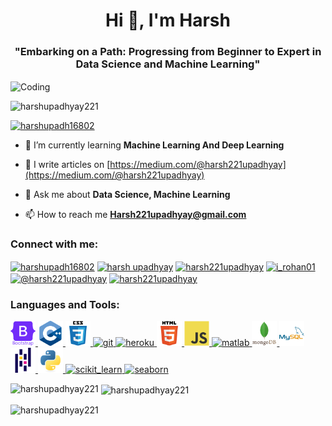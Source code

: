 <h1 align="center">Hi 👋, I'm Harsh</h1>  
<h3 align="center">"Embarking on a Path: Progressing from Beginner to Expert in Data Science and Machine Learning"</h3>   
<img align="center" alt="Coding" width="1000" height = "500" src="https://assets.zyrosite.com/Aq20eV79zLfpXV6b/data-science-2-mP4XPq0y3wUKory9.gif">

<p align="left"> <img src="https://komarev.com/ghpvc/?username=harshupadhyay221&label=Profile%20views&color=0e75b6&style=flat" alt="harshupadhyay221" /> </p>

<p align="left"> <a href="https://twitter.com/harshupadh16802" target="blank"><img src="https://img.shields.io/twitter/follow/harshupadh16802?logo=twitter&style=for-the-badge" alt="harshupadh16802" /></a> </p>

- 🌱 I’m currently learning **Machine Learning And Deep Learning**

- 📝 I write articles on [https://medium.com/@harsh221upadhyay](https://medium.com/@harsh221upadhyay)

- 💬 Ask me about **Data Science, Machine Learning**

- 📫 How to reach me **Harsh221upadhyay@gmail.com**

<h3 align="left">Connect with me:</h3>
<p align="left"> 
<a href="https://twitter.com/harshupadh16802" target="blank"><img align="center" src="https://raw.githubusercontent.com/rahuldkjain/github-profile-readme-generator/master/src/images/icons/Social/twitter.svg" alt="harshupadh16802" height="30" width="40" /></a>
<a href="https://linkedin.com/in/harsh upadhyay" target="blank"><img align="center" src="https://raw.githubusercontent.com/rahuldkjain/github-profile-readme-generator/master/src/images/icons/Social/linked-in-alt.svg" alt="harsh upadhyay" height="30" width="40" /></a>
<a href="https://kaggle.com/harsh221upadhyay" target="blank"><img align="center" src="https://raw.githubusercontent.com/rahuldkjain/github-profile-readme-generator/master/src/images/icons/Social/kaggle.svg" alt="harsh221upadhyay" height="30" width="40" /></a>
<a href="https://instagram.com/i_rohan01" target="blank"><img align="center" src="https://raw.githubusercontent.com/rahuldkjain/github-profile-readme-generator/master/src/images/icons/Social/instagram.svg" alt="i_rohan01" height="30" width="40" /></a>
<a href="https://medium.com/@harsh221upadhyay" target="blank"><img align="center" src="https://raw.githubusercontent.com/rahuldkjain/github-profile-readme-generator/master/src/images/icons/Social/medium.svg" alt="@harsh221upadhyay" height="30" width="40" /></a>
<a href="https://www.hackerrank.com/harsh221upadhyay" target="blank"><img align="center" src="https://raw.githubusercontent.com/rahuldkjain/github-profile-readme-generator/master/src/images/icons/Social/hackerrank.svg" alt="harsh221upadhyay" height="30" width="40" /></a>
</p>

<h3 align="left">Languages and Tools:</h3>
<p align="left"> <a href="https://getbootstrap.com" target="_blank" rel="noreferrer"> <img src="https://raw.githubusercontent.com/devicons/devicon/master/icons/bootstrap/bootstrap-plain-wordmark.svg" alt="bootstrap" width="40" height="40"/> </a> <a href="https://www.w3schools.com/cpp/" target="_blank" rel="noreferrer"> <img src="https://raw.githubusercontent.com/devicons/devicon/master/icons/cplusplus/cplusplus-original.svg" alt="cplusplus" width="40" height="40"/> </a> <a href="https://www.w3schools.com/css/" target="_blank" rel="noreferrer"> <img src="https://raw.githubusercontent.com/devicons/devicon/master/icons/css3/css3-original-wordmark.svg" alt="css3" width="40" height="40"/> </a> <a href="https://git-scm.com/" target="_blank" rel="noreferrer"> <img src="https://www.vectorlogo.zone/logos/git-scm/git-scm-icon.svg" alt="git" width="40" height="40"/> </a> <a href="https://heroku.com" target="_blank" rel="noreferrer"> <img src="https://www.vectorlogo.zone/logos/heroku/heroku-icon.svg" alt="heroku" width="40" height="40"/> </a> <a href="https://www.w3.org/html/" target="_blank" rel="noreferrer"> <img src="https://raw.githubusercontent.com/devicons/devicon/master/icons/html5/html5-original-wordmark.svg" alt="html5" width="40" height="40"/> </a> <a href="https://developer.mozilla.org/en-US/docs/Web/JavaScript" target="_blank" rel="noreferrer"> <img src="https://raw.githubusercontent.com/devicons/devicon/master/icons/javascript/javascript-original.svg" alt="javascript" width="40" height="40"/> </a> <a href="https://www.mathworks.com/" target="_blank" rel="noreferrer"> <img src="https://upload.wikimedia.org/wikipedia/commons/2/21/Matlab_Logo.png" alt="matlab" width="40" height="40"/> </a> <a href="https://www.mongodb.com/" target="_blank" rel="noreferrer"> <img src="https://raw.githubusercontent.com/devicons/devicon/master/icons/mongodb/mongodb-original-wordmark.svg" alt="mongodb" width="40" height="40"/> </a> <a href="https://www.mysql.com/" target="_blank" rel="noreferrer"> <img src="https://raw.githubusercontent.com/devicons/devicon/master/icons/mysql/mysql-original-wordmark.svg" alt="mysql" width="40" height="40"/> </a> <a href="https://pandas.pydata.org/" target="_blank" rel="noreferrer"> <img src="https://raw.githubusercontent.com/devicons/devicon/2ae2a900d2f041da66e950e4d48052658d850630/icons/pandas/pandas-original.svg" alt="pandas" width="40" height="40"/> </a> <a href="https://www.python.org" target="_blank" rel="noreferrer"> <img src="https://raw.githubusercontent.com/devicons/devicon/master/icons/python/python-original.svg" alt="python" width="40" height="40"/> </a> <a href="https://scikit-learn.org/" target="_blank" rel="noreferrer"> <img src="https://upload.wikimedia.org/wikipedia/commons/0/05/Scikit_learn_logo_small.svg" alt="scikit_learn" width="40" height="40"/> </a> <a href="https://seaborn.pydata.org/" target="_blank" rel="noreferrer"> <img src="https://seaborn.pydata.org/_images/logo-mark-lightbg.svg" alt="seaborn" width="40" height="40"/> </a> </p>

<p><img align="left" src="https://github-readme-stats.vercel.app/api/top-langs?username=harshupadhyay221&show_icons=true&locale=en&layout=compact" alt="harshupadhyay221" /></p>

<p>&nbsp;<img align="center" src="https://github-readme-stats.vercel.app/api?username=harshupadhyay221&show_icons=true&locale=en" alt="harshupadhyay221" /></p>

<p><img align="center" src="https://github-readme-streak-stats.herokuapp.com/?user=harshupadhyay221&" alt="harshupadhyay221" /></p>
